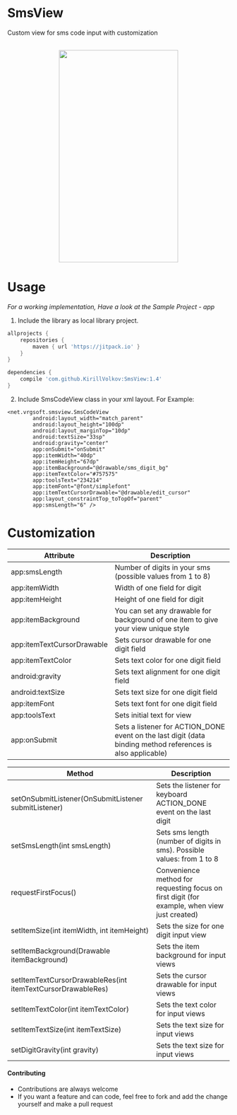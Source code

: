# SmsView
Custom view for sms code input with customization</br></br>
<p align="center">
    <img src="https://github.com/VRGsoftUA/SmsView/blob/master/preview.gif" width="270" height="480" />
</p>


# Usage

*For a working implementation, Have a look at the Sample Project - app*

1. Include the library as local library project.
```gradle
allprojects {
    repositories {
        maven { url 'https://jitpack.io' }
    }
}

dependencies {
    compile 'com.github.KirillVolkov:SmsView:1.4'
}
```
2. Include SmsCodeView class in your xml layout. For Example:
```
<net.vrgsoft.smsview.SmsCodeView
        android:layout_width="match_parent"
        android:layout_height="100dp"
        android:layout_marginTop="10dp"
        android:textSize="33sp"
        android:gravity="center"
        app:onSubmit="onSubmit"
        app:itemWidth="40dp"
        app:itemHeight="67dp"
        app:itemBackground="@drawable/sms_digit_bg"
        app:itemTextColor="#757575"
        app:toolsText="234214"
        app:itemFont="@font/simplefont"
        app:itemTextCursorDrawable="@drawable/edit_cursor"
        app:layout_constraintTop_toTopOf="parent"
        app:smsLength="6" />
```

# Customization
| Attribute | Description |
| ------------- | ------------- |
| app:smsLength | Number of digits in your sms (possible values from 1 to 8) |
| app:itemWidth | Width of one field for digit |
| app:itemHeight | Height of one field for digit |
| app:itemBackground | You can set any drawable for background of one item to give your view unique style |
| app:itemTextCursorDrawable | Sets cursor drawable for one digit field |
| app:itemTextColor | Sets text color for one digit field |
| android:gravity | Sets text alignment for one digit field |
| android:textSize | Sets text size for one digit field |
| app:itemFont | Sets text font for one digit field |
| app:toolsText | Sets initial text for view |
| app:onSubmit | Sets a listener for ACTION_DONE event on the last digit (data binding method references is also applicable) |

| Method  | Description |
| ------------- | ------------- |
| setOnSubmitListener(OnSubmitListener submitListener) | Sets the listener for keyboard ACTION_DONE event on the last digit |
| setSmsLength(int smsLength) | Sets sms length (number of digits in sms). Possible values: from 1 to 8 |
| requestFirstFocus() | Convenience method for requesting focus on first digit (for example, when view just created) |
| setItemSize(int itemWidth, int itemHeight) | Sets the size for one digit input view |
| setItemBackground(Drawable itemBackground) | Sets the item background for input views |
| setItemTextCursorDrawableRes(int itemTextCursorDrawableRes) | Sets the cursor drawable for input views |
| setItemTextColor(int itemTextColor) | Sets the text color for input views |
| setItemTextSize(int itemTextSize) | Sets the text size for input views |
| setDigitGravity(int gravity) | Sets the text size for input views |

#### Contributing
* Contributions are always welcome
* If you want a feature and can code, feel free to fork and add the change yourself and make a pull request
